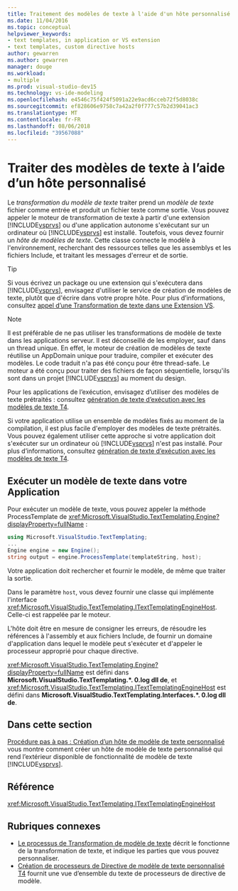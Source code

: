 ```yaml
---
title: Traitement des modèles de texte à l'aide d'un hôte personnalisé
ms.date: 11/04/2016
ms.topic: conceptual
helpviewer_keywords:
- text templates, in application or VS extension
- text templates, custom directive hosts
author: gewarren
ms.author: gewarren
manager: douge
ms.workload:
- multiple
ms.prod: visual-studio-dev15
ms.technology: vs-ide-modeling
ms.openlocfilehash: e4546c75f424f5091a22e9acd6cceb72f5d8038c
ms.sourcegitcommit: ef828606e9758c7a42a2f0f777c57b2d39041ac3
ms.translationtype: MT
ms.contentlocale: fr-FR
ms.lasthandoff: 08/06/2018
ms.locfileid: "39567088"
---
```

# <a name="process-text-templates-by-using-a-custom-host"></a>Traiter des modèles de texte à l’aide d’un hôte personnalisé

Le *transformation du modèle de texte* traiter prend un *modèle de texte* fichier comme entrée et produit un fichier texte comme sortie. Vous pouvez appeler le moteur de transformation de texte à partir d'une extension [!INCLUDE[vsprvs](../code-quality/includes/vsprvs_md.md)] ou d'une application autonome s'exécutant sur un ordinateur où [!INCLUDE[vsprvs](../code-quality/includes/vsprvs_md.md)] est installé. Toutefois, vous devez fournir un *hôte de modèles de texte*. Cette classe connecte le modèle à l'environnement, recherchant des ressources telles que les assemblys et les fichiers Include, et traitant les messages d'erreur et de sortie.

> [!TIP]
> Si vous écrivez un package ou une extension qui s'exécutera dans [!INCLUDE[vsprvs](../code-quality/includes/vsprvs_md.md)], envisagez d'utiliser le service de création de modèles de texte, plutôt que d'écrire dans votre propre hôte. Pour plus d’informations, consultez [appel d’une Transformation de texte dans une Extension VS](../modeling/invoking-text-transformation-in-a-vs-extension.md).

> [!NOTE]
> Il est préférable de ne pas utiliser les transformations de modèle de texte dans les applications serveur. Il est déconseillé de les employer, sauf dans un thread unique. En effet, le moteur de création de modèles de texte réutilise un AppDomain unique pour traduire, compiler et exécuter des modèles. Le code traduit n'a pas été conçu pour être thread-safe. Le moteur a été conçu pour traiter des fichiers de façon séquentielle, lorsqu'ils sont dans un projet [!INCLUDE[vsprvs](../code-quality/includes/vsprvs_md.md)] au moment du design.
>
> Pour les applications de l’exécution, envisagez d’utiliser des modèles de texte prétraités : consultez [génération de texte d’exécution avec les modèles de texte T4](../modeling/run-time-text-generation-with-t4-text-templates.md).

Si votre application utilise un ensemble de modèles fixés au moment de la compilation, il est plus facile d'employer des modèles de texte prétraités. Vous pouvez également utiliser cette approche si votre application doit s'exécuter sur un ordinateur où [!INCLUDE[vsprvs](../code-quality/includes/vsprvs_md.md)] n'est pas installé. Pour plus d’informations, consultez [génération de texte d’exécution avec les modèles de texte T4](../modeling/run-time-text-generation-with-t4-text-templates.md).

## <a name="execute-a-text-template-in-your-application"></a>Exécuter un modèle de texte dans votre Application

Pour exécuter un modèle de texte, vous pouvez appeler la méthode ProcessTemplate de <xref:Microsoft.VisualStudio.TextTemplating.Engine?displayProperty=fullName> :

```csharp
using Microsoft.VisualStudio.TextTemplating;
...
Engine engine = new Engine();
string output = engine.ProcessTemplate(templateString, host);
```

 Votre application doit rechercher et fournir le modèle, de même que traiter la sortie.

 Dans le paramètre `host`, vous devez fournir une classe qui implémente l'interface <xref:Microsoft.VisualStudio.TextTemplating.ITextTemplatingEngineHost>. Celle-ci est rappelée par le moteur.

 L'hôte doit être en mesure de consigner les erreurs, de résoudre les références à l'assembly et aux fichiers Include, de fournir un domaine d'application dans lequel le modèle peut s'exécuter et d'appeler le processeur approprié pour chaque directive.

 <xref:Microsoft.VisualStudio.TextTemplating.Engine?displayProperty=fullName> est défini dans **Microsoft.VisualStudio.TextTemplating.\*. 0.log dll de**, et <xref:Microsoft.VisualStudio.TextTemplating.ITextTemplatingEngineHost> est défini dans **Microsoft.VisualStudio.TextTemplating.Interfaces.\*. 0.log dll de**.

## <a name="in-this-section"></a>Dans cette section
 [Procédure pas à pas : Création d’un hôte de modèle de texte personnalisé](../modeling/walkthrough-creating-a-custom-text-template-host.md) vous montre comment créer un hôte de modèle de texte personnalisé qui rend l’extérieur disponible de fonctionnalité de modèle de texte [!INCLUDE[vsprvs](../code-quality/includes/vsprvs_md.md)].

## <a name="reference"></a>Référence
 <xref:Microsoft.VisualStudio.TextTemplating.ITextTemplatingEngineHost>

## <a name="related-sections"></a>Rubriques connexes

- [Le processus de Transformation de modèle de texte](../modeling/the-text-template-transformation-process.md) décrit le fonctionne de la transformation de texte, et indique les parties que vous pouvez personnaliser.
- [Création de processeurs de Directive de modèle de texte personnalisé T4](../modeling/creating-custom-t4-text-template-directive-processors.md) fournit une vue d’ensemble du texte de processeurs de directive de modèle.